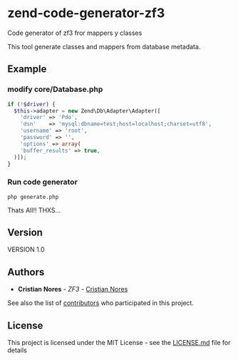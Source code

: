 # zend-code-generator-zf3
Code generator of zf3 fror mappers y classes

This tool generate classes and mappers from database metadata.

## Example 


### modify core/Database.php
```php
if (!$driver) {
  $this->adapter = new Zend\Db\Adapter\Adapter([
    'driver' => 'Pdo',
    'dsn'    => 'mysql:dbname=test;host=localhost;charset=utf8',
    'username' => 'root',
    'password' => '', 
    'options' => array(
    'buffer_results' => true,
  )]);
}            
```

### Run code generator
```
php generate.php
```

Thats All!! 
THXS...

## Version

VERSION 1.0

## Authors

* **Cristian Nores** - *ZF3* - [Cristian Nores](https://github.com/cristiannores)

See also the list of [contributors](https://github.com/cristiannores/zend-code-generator-zf3/graphs/contributors) who participated in this project.

## License

This project is licensed under the MIT License - see the [LICENSE.md](LICENSE.md) file for details
